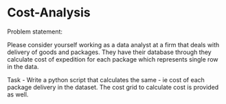 # Cost-Analysis


Problem statement: 

Please consider yourself working as a data analyst at a firm that deals with delivery of goods and packages. They have their database through they calculate cost of expedition for each package which represents single row in the data. 

Task - Write a python script that calculates the same - ie cost of each package delivery in the dataset. The cost grid to calculate cost is provided as well. 
